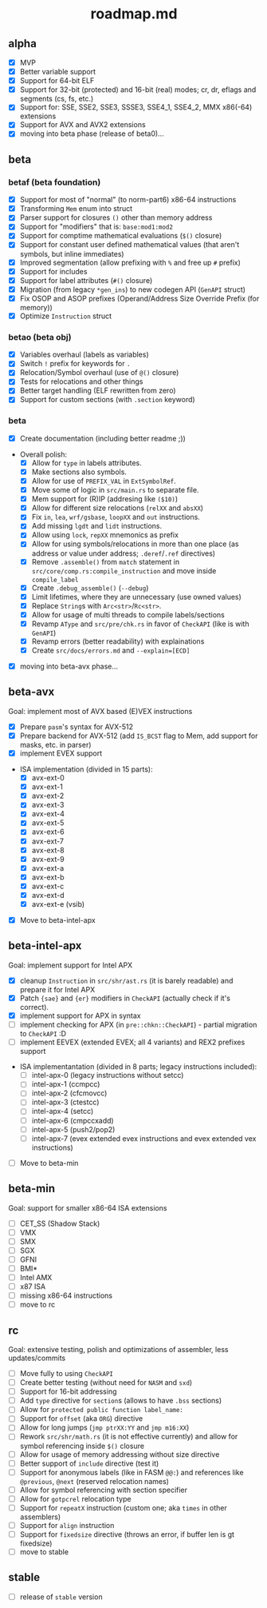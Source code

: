 <div align=center>
    <h1>roadmap.md</h1>
</div>

## alpha

- [x] MVP
- [x] Better variable support
- [x] Support for 64-bit ELF
- [x] Support for 32-bit (protected) and 16-bit (real) modes; cr, dr, eflags and segments (cs, fs, etc.)
- [x] Support for: SSE, SSE2, SSE3, SSSE3, SSE4_1, SSE4_2, MMX x86(-64) extensions
- [x] Support for AVX and AVX2 extensions
- [x] moving into beta phase (release of beta0)...

## beta

### betaf (beta foundation)

- [x] Support for most of "normal" (to norm-part6) x86-64 instructions
- [x] Transforming `Mem` enum into struct
- [x] Parser support for closures `()` other than memory address
- [x] Support for "modifiers" that is: `base:mod1:mod2`
- [x] Support for comptime mathematical evaluations (`$()` closure)
- [x] Support for constant user defined mathematical values (that aren't symbols, but inline immediates)
- [x] Improved segmentation (allow prefixing with `%` and free up `#` prefix)
- [x] Support for includes 
- [x] Support for label attributes (`#()` closure)
- [x] Migration (from legacy `*gen_ins`) to new codegen API (`GenAPI` struct)
- [x] Fix OSOP and ASOP prefixes (Operand/Address Size Override Prefix (for memory))
- [x] Optimize `Instruction` struct

### betao (beta obj)

- [x] Variables overhaul (labels as variables)
- [x] Switch `!` prefix for keywords for `.`
- [x] Relocation/Symbol overhaul (use of `@()` closure)
- [x] Tests for relocations and other things
- [x] Better target handling (ELF rewritten from zero)
- [x] Support for custom sections (with `.section` keyword)

### beta

- [x] Create documentation (including better readme ;))
- Overall polish:
    - [x] Allow for `type` in labels attributes.
    - [x] Make sections also symbols.
    - [x] Allow for use of `PREFIX_VAL` in `ExtSymbolRef`.
    - [x] Move some of logic in `src/main.rs` to separate file.
    - [x] Mem support for (R)IP (addresing like `($10)`)
    - [x] Allow for different size relocations (`relXX` and `absXX`)
    - [x] Fix `in`, `lea`, `wrf/gsbase`, `loopXX` and `out` instructions.
    - [x] Add missing `lgdt` and `lidt` instructions.
    - [x] Allow using `lock`, `repXX` mnemonics as prefix
    - [x] Allow for using symbols/relocations in more than one place (as address or value under address; `.deref`/`.ref` directives)
    - [x] Remove `.assemble()` from `match` statement in `src/core/comp.rs:compile_instruction` and move inside `compile_label`
    - [x] Create `.debug_assemble()` (`--debug`)
    - [x] Limit lifetimes, where they are unnecessary (use owned values)
    - [x] Replace `String`s with `Arc<str>`/`Rc<str>`.
    - [x] Allow for usage of multi threads to compile labels/sections
    - [x] Revamp `AType` and `src/pre/chk.rs` in favor of `CheckAPI` (like is with `GenAPI`)
    - [x] Revamp errors (better readability) with explainations
    - [x] Create `src/docs/errors.md` and `--explain=[ECD]`
- [x] moving into beta-avx phase...

## beta-avx

Goal: implement most of AVX based (E)VEX instructions

- [x] Prepare `pasm`'s syntax for AVX-512
- [x] Prepare backend for AVX-512 (add `IS_BCST` flag to Mem, add support for masks, etc. in parser)
- [x] implement EVEX support
- ISA implementation (divided in 15 parts):
    - [x] avx-ext-0
    - [x] avx-ext-1
    - [x] avx-ext-2
    - [x] avx-ext-3
    - [x] avx-ext-4
    - [x] avx-ext-5
    - [x] avx-ext-6
    - [x] avx-ext-7
    - [x] avx-ext-8
    - [x] avx-ext-9
    - [x] avx-ext-a
    - [x] avx-ext-b
    - [x] avx-ext-c
    - [x] avx-ext-d
    - [x] avx-ext-e (vsib)
- [x] Move to beta-intel-apx

## beta-intel-apx

Goal: implement support for Intel APX

- [x] cleanup `Instruction` in `src/shr/ast.rs` (it is barely readable) and prepare it for Intel APX
- [x] Patch `{sae}` and `{er}` modifiers in `CheckAPI` (actually check if it's correct).
- [x] implement support for APX in syntax
- [ ] implement checking for APX (in `pre::chkn::CheckAPI`) - partial migration to `CheckAPI` :D
- [ ] implement EEVEX (extended EVEX; all 4 variants) and REX2 prefixes support
- ISA implementantation (divided in 8 parts; legacy instructions included):
    - [ ] intel-apx-0 (legacy instructions without setcc)
    - [ ] intel-apx-1 (ccmpcc)
    - [ ] intel-apx-2 (cfcmovcc)
    - [ ] intel-apx-3 (ctestcc)
    - [ ] intel-apx-4 (setcc)
    - [ ] intel-apx-6 (cmpccxadd)
    - [ ] intel-apx-5 (push2/pop2)
    - [ ] intel-apx-7 (evex extended evex instructions and evex extended vex instructions)
- [ ] Move to beta-min

## beta-min

Goal: support for smaller x86-64 ISA extensions

- [ ] CET_SS (Shadow Stack)
- [ ] VMX
- [ ] SMX
- [ ] SGX
- [ ] GFNI
- [ ] BMI*
- [ ] Intel AMX
- [ ] x87 ISA
- [ ] missing x86-64 instructions
- [ ] move to rc

## rc

Goal: extensive testing, polish and optimizations of assembler, less updates/commits

- [ ] Move fully to using `CheckAPI`
- [ ] Create better testing (without need for `NASM` and `sxd`)
- [ ] Support for 16-bit addressing
- [ ] Add `type` directive for `section`s (allows to have `.bss` sections)
- [ ] Allow for `protected public function label_name:`
- [ ] Support for `offset` (aka `ORG`) directive
- [ ] Allow for long jumps (`jmp ptrXX:YY` and `jmp m16:XX`)
- [ ] Rework `src/shr/math.rs` (it is not effective currently) and allow for symbol referencing inside `$()` closure
- [ ] Allow for usage of memory addressing without size directive
- [ ] Better support of `include` directive (test it)
- [ ] Support for anonymous labels (like in FASM `@@:`) and references like `@previous`, `@next` (reserved relocation names)
- [ ] Allow for symbol referencing with section specifier
- [ ] Allow for `gotpcrel` relocation type
- [ ] Support for `repeatX` instruction (custom one; aka `times` in other assemblers)
- [ ] Support for `align` instruction
- [ ] Support for `fixedsize` directive (throws an error, if buffer len is gt fixedsize)
- [ ] move to stable

## stable

- [ ] release of `stable` version
